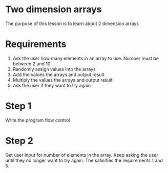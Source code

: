 # Two dimension arrays
The purpose of this lesson is to learn about 2 dimension arrays


# Requirements
1. Ask the user how many elements in an array to use.  Number must be between 2 and 10
2. Randomly assign values into the arrays
3. Add the values the arrays and output result
4. Multiply the values the arrays and output result
5. Ask the user if they want to try again

# Step 1
Write the program flow control

# Step 2
Get user input for number of elements in the array.  Keep asking the user
until they no longer want to try again.  The satisifies the requirements
1 and 5.